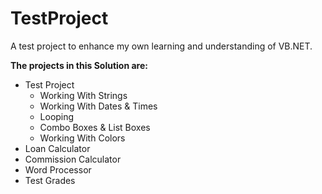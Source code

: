 # TestProject

A test project to enhance my own learning and understanding of VB.NET.

**The projects in this Solution are:**
  - Test Project
      * Working With Strings
      * Working With Dates & Times
      * Looping
      * Combo Boxes & List Boxes
      * Working With Colors
  - Loan Calculator
  - Commission Calculator
  - Word Processor
  - Test Grades

